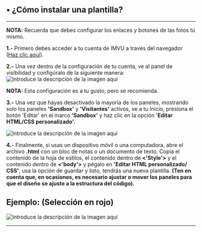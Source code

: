 ## • **¿Cómo instalar una plantilla?**

----------------------------------------------------------------------------------

**NOTA:** Recuerda que debes configurar los enlaces y botones de las fotos tú mismo.

**1.-** Primero debes acceder a tu cuenta de IMVU a través del navegador ([Haz clic aquí](https://www.imvu.com/catalog/web_myaccount.php)).

**2.-** Una vez dentro de la configuración de tu cuenta, ve al panel de visibilidad y configúralo de la siguiente manera:![Introduce la descripción de la imagen aquí](http://userimages-akm.imvu.com/userdata/04/83/03/80/userpics/Snap_JHTqw5YAoT1068764806.jpg)

**NOTA:** Esta configuración es a tu gusto, pero se recomienda.

**3.-** Una vez que hayas desactivado la mayoría de los paneles, mostrando solo los paneles **'Sandbox'** y **'Visitantes'** activos, ve a tu Inicio, presiona el botón 'Editar' en el marco **'Sandbox'** y haz clic en la opción '**Editar HTML/CSS personalizado'.**

![Introduce la descripción de la imagen aquí](http://userimages-akm.imvu.com/userdata/04/83/03/80/userpics/Snap_l7Algk2ds41742864529.jpg)

**4.-** Finalmente, si usas un dispositivo móvil o una computadora, abre el archivo **.html** con un bloc de notas o un documento de texto. Copia el contenido de la hoja de estilos, el contenido dentro de **<'Style'>** y el contenido dentro de **<'body'>** y pégalo en **'Editar HTML personalizado/ CSS'**, usa la opción de guardar y listo, tendrás una nueva plantilla. **(Ten en cuenta que, en ocasiones, es necesario ajustar o mover los paneles para que el diseño se ajuste a la estructura del código).**

## Ejemplo: (Selección en rojo)
![Introduce la descripción de la imagen aquí](https://i.imgur.com/S4oybBZ.png)

----------------------------------------------------------------------------------
